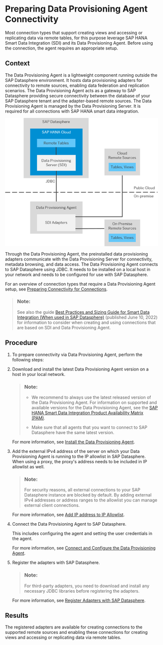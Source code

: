 <!-- loiof1a39d1a763e48c8872f45c110a5a4e2 -->

# Preparing Data Provisioning Agent Connectivity

Most connection types that support creating views and accessing or replicating data via remote tables, for this purpose leverage SAP HANA Smart Data Integration \(SDI\) and its Data Provisioning Agent. Before using the connection, the agent requires an appropriate setup.



<a name="loiof1a39d1a763e48c8872f45c110a5a4e2__context_vwx_512_2sb"/>

## Context

The Data Provisioning Agent is a lightweight component running outside the SAP Datasphere environment. It hosts data provisioning adapters for connectivity to remote sources, enabling data federation and replication scenarios. The Data Provisioning Agent acts as a gateway to SAP Datasphere providing secure connectivity between the database of your SAP Datasphere tenant and the adapter-based remote sources. The Data Provisioning Agent is managed by the Data Provisioning Server. It is required for all connections with SAP HANA smart data integration.

![](images/DWC_DPA_as_Gateway_f089144.png)

Through the Data Provisioning Agent, the preinstalled data provisioning adapters communicate with the Data Provisioning Server for connectivity, metadata browsing, and data access. The Data Provisioning Agent connects to SAP Datasphere using JDBC. It needs to be installed on a local host in your network and needs to be configured for use with SAP Datasphere.

For an overview of connection types that require a Data Provisioning Agent setup, see [Preparing Connectivity for Connections](preparing-connectivity-for-connections-bffbd58.md).

> ### Note:  
> See also the guide [Best Practices and Sizing Guide for Smart Data Integration \(When used in SAP Datasphere\)](https://www.sap.com/documents/2022/06/008491bc-317e-0010-bca6-c68f7e60039b.html) \(published June 10, 2022\) for information to consider when creating and using connections that are based on SDI and Data Provisioning Agent.



## Procedure

1.  To prepare connectivity via Data Provisioning Agent, perform the following steps:
2.  Download and install the latest Data Provisioning Agent version on a host in your local network.

    > ### Note:  
    > -   We recommend to always use the latest released version of the Data Provisioning Agent. For information on supported and available versions for the Data Provisioning Agent, see the [SAP HANA Smart Data Integration Product Availability Matrix \(PAM\)](https://support.sap.com/content/dam/launchpad/en_us/pam/pam-essentials/TIP/PAM_HANA_SDI_2_0.pdf).
    > 
    > -   Make sure that all agents that you want to connect to SAP Datasphere have the same latest version.

    For more information, see [Install the Data Provisioning Agent](install-the-data-provisioning-agent-8f61850.md).

3.  Add the external IPv4 address of the server on which your Data Provisioning Agent is running to the IP allowlist in SAP Datasphere. When using a proxy, the proxy's address needs to be included in IP allowlist as well.

    > ### Note:  
    > For security reasons, all external connections to your SAP Datasphere instance are blocked by default. By adding external IPv4 addresses or address ranges to the allowlist you can manage external client connections.

    For more information, see [Add IP address to IP Allowlist](add-ip-address-to-ip-allowlist-a3c2145.md).

4.  Connect the Data Provisioning Agent to SAP Datasphere.

    This includes configuring the agent and setting the user credentials in the agent.

    For more information, see [Connect and Configure the Data Provisioning Agent](connect-and-configure-the-data-provisioning-agent-e87952d.md).

5.  Register the adapters with SAP Datasphere.

    > ### Note:  
    > For third-party adapters, you need to download and install any necessary JDBC libraries before registering the adapters.

    For more information, see [Register Adapters with SAP Datasphere](register-adapters-with-sap-datasphere-085fc49.md).




<a name="loiof1a39d1a763e48c8872f45c110a5a4e2__result_cmq_2zg_3tb"/>

## Results

The registered adapters are available for creating connections to the supported remote sources and enabling these connections for creating views and accessing or replicating data via remote tables.

